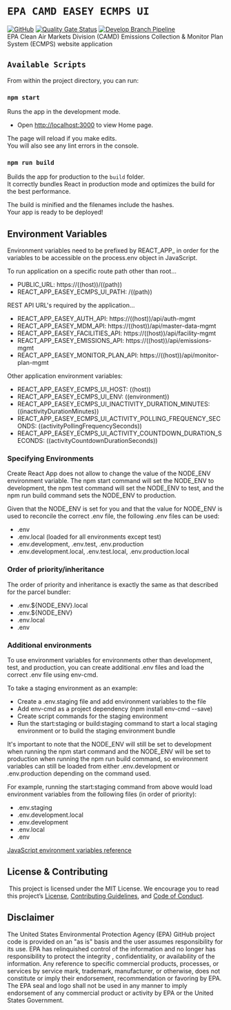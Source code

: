 # `EPA CAMD EASEY ECMPS UI`
[![GitHub](https://img.shields.io/github/license/US-EPA-CAMD/easey-ecmps-ui)](https://github.com/US-EPA-CAMD/easey-ecmps-ui/blob/develop/LICENSE)
[![Quality Gate Status](https://sonarcloud.io/api/project_badges/measure?project=US-EPA-CAMD_easey-ecmps-ui&metric=alert_status)](https://sonarcloud.io/dashboard?id=US-EPA-CAMD_easey-ecmps-ui)
[![Develop Branch Pipeline](https://github.com/US-EPA-CAMD/easey-ecmps-ui/workflows/Develop%20Branch%20Workflow/badge.svg)](https://github.com/US-EPA-CAMD/easey-ecmps-ui/actions)<br>
EPA Clean Air Markets Division (CAMD) Emissions Collection & Monitor Plan System (ECMPS) website application

## `Available Scripts`

From within the project directory, you can run:

### `npm start`

Runs the app in the development mode.<br />
* Open [http://localhost:3000](http://localhost:3000) to view Home page.

The page will reload if you make edits.<br />
You will also see any lint errors in the console.

### `npm run build`

Builds the app for production to the `build` folder.<br />
It correctly bundles React in production mode and optimizes the build for the best performance.

The build is minified and the filenames include the hashes.<br />
Your app is ready to be deployed!

## Environment Variables
Environment variables need to be prefixed by REACT_APP_ in order for the variables to be accessible on the process.env object in JavaScript.

To run application on a specific route path other than root...
* PUBLIC_URL: https://((host))/((path))      
* REACT_APP_EASEY_ECMPS_UI_PATH: /((path))

REST API URL's required by the application...
* REACT_APP_EASEY_AUTH_API: https://((host))/api/auth-mgmt
* REACT_APP_EASEY_MDM_API: https://((host))/api/master-data-mgmt
* REACT_APP_EASEY_FACILITIES_API: https://((host))/api/facility-mgmt
* REACT_APP_EASEY_EMISSIONS_API: https://((host))/api/emissions-mgmt
* REACT_APP_EASEY_MONITOR_PLAN_API: https://((host))/api/monitor-plan-mgmt

Other application environment variables:
* REACT_APP_EASEY_ECMPS_UI_HOST: ((host))
* REACT_APP_EASEY_ECMPS_UI_ENV: ((environment))
* REACT_APP_EASEY_ECMPS_UI_INACTIVITY_DURATION_MINUTES: ((inactivityDurationMinutes))
* REACT_APP_EASEY_ECMPS_UI_ACTIVITY_POLLING_FREQUENCY_SECONDS: ((activityPollingFrequencySeconds))
* REACT_APP_EASEY_ECMPS_UI_ACTIVITY_COUNTDOWN_DURATION_SECONDS: ((activityCountdownDurationSeconds))

### Specifying Environments
Create React App does not allow to change the value of the NODE_ENV environment variable. The npm start command will set the NODE_ENV to development, the npm test command will set the NODE_ENV to test, and the npm run build command sets the NODE_ENV to production.

Given that the NODE_ENV is set for you and that the value for NODE_ENV is used to reconcile the correct .env file, the following .env files can be used:

* .env
* .env.local (loaded for all environments except test)
* .env.development, .env.test, .env.production
* .env.development.local, .env.test.local, .env.production.local

### Order of priority/inheritance
The order of priority and inheritance is exactly the same as that described for the parcel bundler:

* .env.${NODE_ENV}.local
* .env.${NODE_ENV}
* .env.local
* .env

### Additional environments
To use environment variables for environments other than development, test, and production, you can create additional .env files and load the correct .env file using env-cmd.

To take a staging environment as an example:

* Create a .env.staging file and add environment variables to the file
* Add env-cmd as a project dependency (npm install env-cmd --save)
* Create script commands for the staging environment
* Run the start:staging or build:staging command to start a local staging environment or
  to build the staging environment bundle

It's important to note that the NODE_ENV will still be set to development when running the npm start command and the NODE_ENV will be set to production when running the npm run build command, so environment variables can still be loaded from either .env.development or .env.production depending on the command used.

For example, running the start:staging command from above would load environment variables from the following files (in order of priority):

* .env.staging
* .env.development.local
* .env.development
* .env.local
* .env

[JavaScript environment variables reference](https://www.robertcooper.me/front-end-javascript-environment-variables)

## License & Contributing
​
This project is licensed under the MIT License. We encourage you to read this project’s [License](LICENSE), [Contributing Guidelines](CONTRIBUTING.md), and [Code of Conduct](CODE_OF_CONDUCT.md).

##  Disclaimer
The United States Environmental Protection Agency (EPA) GitHub project code is provided on an "as is" basis and the user assumes responsibility for its use. EPA has relinquished control of the information and no longer has responsibility to protect the integrity , confidentiality, or availability of the information. Any reference to specific commercial products, processes, or services by service mark, trademark, manufacturer, or otherwise, does not constitute or imply their endorsement, recommendation or favoring by EPA. The EPA seal and logo shall not be used in any manner to imply endorsement of any commercial product or activity by EPA or the United States Government.

